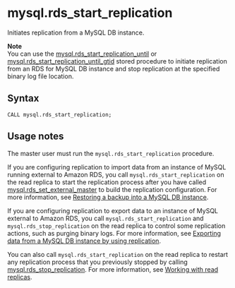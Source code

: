 # mysql\.rds\_start\_replication<a name="mysql_rds_start_replication"></a>

Initiates replication from a MySQL DB instance\.

**Note**  
You can use the [mysql\.rds\_start\_replication\_until](mysql_rds_start_replication_until.md) or [mysql\.rds\_start\_replication\_until\_gtid](mysql_rds_start_replication_until_gtid.md) stored procedure to initiate replication from an RDS for MySQL DB instance and stop replication at the specified binary log file location\.

## Syntax<a name="mysql_rds_start_replication-syntax"></a>

 

```
CALL mysql.rds_start_replication;
```

## Usage notes<a name="mysql_rds_start_replication-usage-notes"></a>

The master user must run the `mysql.rds_start_replication` procedure\.

If you are configuring replication to import data from an instance of MySQL running external to Amazon RDS, you call `mysql.rds_start_replication` on the read replica to start the replication process after you have called [mysql\.rds\_set\_external\_master](mysql_rds_set_external_master.md) to build the replication configuration\. For more information, see [Restoring a backup into a MySQL DB instance](MySQL.Procedural.Importing.md)\.

If you are configuring replication to export data to an instance of MySQL external to Amazon RDS, you call `mysql.rds_start_replication` and `mysql.rds_stop_replication` on the read replica to control some replication actions, such as purging binary logs\. For more information, see [Exporting data from a MySQL DB instance by using replication](MySQL.Procedural.Exporting.NonRDSRepl.md)\.

You can also call `mysql.rds_start_replication` on the read replica to restart any replication process that you previously stopped by calling [mysql\.rds\_stop\_replication](mysql_rds_stop_replication.md)\. For more information, see [Working with read replicas](USER_ReadRepl.md)\.